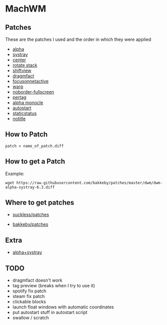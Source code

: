 # MachWM

## Patches

These are the patches I used and the order in which they were applied

- [alpha](https://raw.githubusercontent.com/bakkeby/patches/master/dwm/dwm-alpha-6.3.diff) 
- [systray](https://raw.githubusercontent.com/bakkeby/patches/master/dwm/dwm-alpha-systray-6.3.diff) 
- [center](https://raw.githubusercontent.com/bakkeby/patches/master/dwm/dwm-center-6.3.diff) 
- [rotate stack](https://raw.githubusercontent.com/bakkeby/patches/master/dwm/dwm-rotatestack-6.3.diff) 
- [shiftview](https://raw.githubusercontent.com/bakkeby/patches/master/dwm/dwm-shiftviewclients-6.3.diff) 
- [dragmfact](https://github.com/bakkeby/patches/blob/master/dwm/dwm-dragmfact-6.3.diff) 
- [focusonnetactive](https://raw.githubusercontent.com/bakkeby/patches/master/dwm/dwm-focusonnetactive-6.3.diff) 
- [warp](https://raw.githubusercontent.com/bakkeby/patches/master/dwm/dwm-warp-6.3.diff) 
- [noborder-fullscreen](https://raw.githubusercontent.com/bakkeby/patches/master/dwm/dwm-fullscreen-compilation-noborder-6.3.diff) 
- [pertag](https://raw.githubusercontent.com/bakkeby/patches/master/dwm/dwm-pertag-6.3.diff) 
- [alpha monocle](https://raw.githubusercontent.com/bakkeby/patches/master/dwm/dwm-alpha_monocle_layout-6.3.diff) 
- [autostart](https://raw.githubusercontent.com/bakkeby/patches/master/dwm/dwm-autostart-6.3.diff) 
- [staticstatus](https://dwm.suckless.org/patches/staticstatus/dwm-staticstatus-6.2.diff) 
- [notitle](https://dwm.suckless.org/patches/notitle/dwm-notitle-6.2.diff) 

## How to Patch

```
patch < name_of_patch.diff
```

## How to get a Patch

Example:

```
wget https://raw.githubusercontent.com/bakkeby/patches/master/dwm/dwm-alpha-systray-6.3.diff
```

## Where to get patches

- [suckless/patches](https://dwm.suckless.org/patches/) 

- [bakkeby/patches](https://github.com/bakkeby/patches) 

## Extra

- [alpha+systray](https://www.reddit.com/r/suckless/comments/fw7yhn/dwm_alpha_systray_artifacts/) 

## TODO

- dragmfact doesn't work
- tag preview (breaks when I try to use it)
- spotify fix patch
- steam fix patch
- clickable blocks
- launch float windows with automatic coordinates
- put autostart stuff in autostart script
- swallow / scratch
